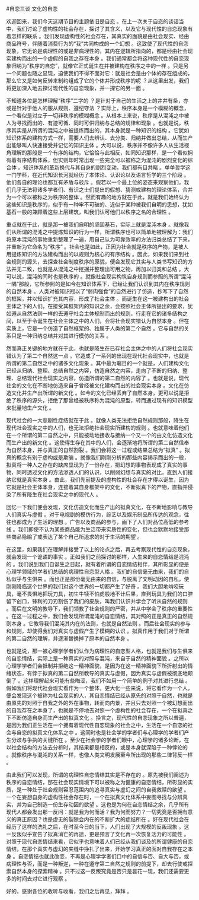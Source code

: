 #自恋三谈 文化的自恋

欢迎回来，我们今天这期节目的主题依旧是自恋 。在上一次关于自恋的谈话当中，我们讨论了虚构性的社会存在，探讨了其含义，以及它与现代性的自恋现象有着怎样的联系 。我们发现虚构性的社会存在，其真实的面貌是由社会现实、经由商品符号，伴随着消费行为的“我”共同构成的一个幻想 。这致使了现代性的自恋现象，它无论是病理性的或是非病理性的，其内在逻辑所指向的，都是经由社会现实建构而出的一个虚假的自我之存在本身 。我们通常都会将这种现代性的自恋现象归纳为“秩序的自恋”，就像它正式诞生在并被建构在秩序之中的一样 。只是另一个问题也随之显现，迫使我们不得不面对它：就是社会是由个体的存在组成的，那么它又是如何反转来制约组成了它的个体并形成秩序的呢 ？从这里出发，我们将更加深入地去探讨现代性的自恋现象，并一探它的另一面 。

不知道各位是怎样理解“秩序”二字的 ？是针对于自己的生活之上的井井有条，亦或是针对于他人的服从规则、遵纪守法 ？实际上，秩序本身是一个模糊的概念，一个看似是对立于一切非秩序的模糊概念 。从根本上来说，秩序是从混沌之中被人为寻找而出的、有迹可循、同时可供归纳与总结的规律和现象 。也就是说，秩序其实是从所谓的混沌之中被提炼而出的，其本身就是一种知识的结构 。它犹如知识体系的建构方式一样，需要人们去辨认、去分类、归纳并做出总结，从而生产出能够叫人快速接受并记忆的知识主体 。大可以说，秩序并不像许多人从生活视角理解的那般是一个有序的结构，它恰恰与此相反，如同知识那样，是一个看似拥有着有序结构体系，但实则却时常出现一些完全可以被称之为混沌的剧烈变化的综合体 。知识体系的革新换代与其自身的剧烈变动，我们都有目共睹 。单单哲学这一门学科，在近代知识长河就经历了本体论、认识论以及语言哲学的三个阶段 。他们各自的理论也都互有矛盾与驳斥 。假若以一个最上位的姿态来观察他们，我们几乎无法将诸多学者们、有识之士们提出的假想、猜测或建构的理论体系，合并为一个可以被称之为秩序的整体 。然而有趣的地方就在于此，就是我们始终认为这些知识是秩序的，似乎有一种牢不可破的、近似于某种被我们自明的思想，犹如基石一般的兼顾着这些上层建筑，叫我们认可他们以秩序之名的合理性 。

重点就在于此，就是那一被我们自明的坚固基石，实际上就是混沌本身 。就像我们从所谓的混沌之中提炼知识的行为一样，所谓秩序也可以简单地被理解为：我们将原本混沌的事物重新整理了一遍，用自己认为可靠效率的方法归类总结了下来，并重新为它命名为“秩序” 。社会也是如此，正因为社会就是秩序的产物，是被人用提炼知识的方法建构而出的以规则为核心的有序结构 。因此，如果我们来到社会规则的源头，去探查社会制度秩序的原貌，便会发现它其实与人类书写知识的方法并无二致，也就是从混沌之中挖掘并整理出可用之物，再加以归类和总结 。大可以说，混沌的同时也是秩序的 。就像社会现实构筑自身规则而参照的所谓“混沌一隅”那般，它所参照的是如今在知识体系下，已经让我们认识到其内在秩序规则的自然本身 。人类对被知识冠以了“弱肉强食”的自然进行了仿造，抄写下了自然的框架，并以知识扩充其内容，形成了社会主体 。而诞生在这一被建构出的社会主体之下的人们，在接受其框架内的知识之余，会按照社会主体所提出的要求，犹如遵从自然法则一样的去遵守社会主体规制而出的规则，行走在它的诸多结构之间，以至于令诞生在社会主体之中的人们，会将社会现实错认为自然本身 。但在实质上，它是一个仿造了自然框架的、独属于人类的第二个自然 。它与自然的关系只是一种归纳总结并对其进行模仿的关系 。

然而真正关键的地方就在于此，也就是降生在已存社会主体之中的人们将社会现实错认为了第二个自然这一点 。它造成了一系列的出现在现代社会现实中，也就是所谓的第二自然之中的诸多文化现象 。其中最为瞩目的一个就是，人们建构文化已经从归纳、整理、总结自然之内容，仿造自然之内容，走向了不断的归纳、整理、总结现代社会现实之内容，仿造所谓的第二自然的内容了 。也就是说，现代社会的文化在不断地仿造来自于曾经被文化建构而出的社会现实本身 。文化在仿造文化并生产出所谓的新文化 。如今的文化已经丢弃了自然本身，更可以说是拒绝了秩序的源头，拒绝了那曾经被秩序称为混沌的原型，转而通过现有的知识模型来批量地生产文化 。

现代社会的一大悲剧性症结就在于此 。就像人类无法拒绝自然规则那般，降生在现代社会现实之中的人们，也无法拒绝社会现实所建构的规则 。也就意味着他们在一个所谓的第二自然之中，只能被动地接收与接纳一个又一个的由文化仿造文化而生产出的新文化 。这使得生存在其中的人们，会逐渐地将所谓的第二自然信奉为自然本身，并与真正的自然割裂 。我们会将这一过程或结果总结为“拟真” 。拟真的概念有别于虚构或是欺骗 。就像我们刚刚分析的那些内容揭示而出的一般，拟真将一种人之存在的缺席显现为了一份存在，把幻想的事物表现成了真实的事物，同时透过文化的方法渗透人们的认识，以削弱幻想与真实的对比，直到人们接纳它就是真实本身 。由此，我们先前提及的虚构性的社会存在才得以诞生，因为它就是社会主体本身，连接着其自身框架中的文化，不断拟真下的产物，直指并侵染了所有降生在社会现实之中的现代人 。

回忆一下我们便会发现，文化仿造文化而生产出的拟真文化，在不断地影响与教导人们真实与虚假 。对于电视剧的模仿行为，综艺以及娱乐制品所传达的观念，往往也都成为了生活的理想 。广告以及商品的参与，画下了人们对品位高低的参考线 。我们即使不认为某些商品能为生活带来实质性的变化，但也会默默地接受那些商品隐喻了或表达了某个自己所追求的对于生活的期望 。

在这里，如果我们在理解并接受了以上的论点之后，再去考察现代性的自恋现象，就会发现一个诡谲的事实 。正如我们之前探讨的那样，人生来的自恋情结是混沌的 。我们说到我们自诞生之日起，就有着所谓的自恋情结相伴，其所彰显的便是心理学领域的学者们总结的病理性自恋型人格 。我们的自信毫无由来，我们的自私似乎与生俱来 。而也正是那份毫无由来的自信，与脱离了文明动因的自私，使刚刚降临这个世界的我们对这个世界的一切都产生了好奇 。我们大胆地啃咬玩具，毫不畏惧地把玩刀具，初生牛犊不怕虎般地不计后果，直到玩具为我们的口腔留下创口，锋利的刀刃割伤了我们的皮肤，叫我们认识并学会了听从自然的规则 。而后在文明的教导下，我们领教了社会规则的严密，并从中学会了秩序的重要性 。在这一过程之中，我们会发现所谓混沌的自恋情结，其对照的正是真正的自然规则本身 。它教导我们混沌其内在的法则，也就是自然法则 。而后社会现实的参与和规则，却使得我们对真实与虚假产生了模糊的认识 。拟真作用于我们对于所谓的第二自然的理解，并逐渐替换掉了原本的自然本身 。

也就是说，那一被心理学学者们认作为病理性的自恋型人格，也就是我们与生俱来的自恋情结，实际上是一种真实的对照与混沌，来自于自然的精神面貌 。之所以心理学学者们会抵制并拒绝这一精神面貌，是因为在这一精神面貌下所折射出的情绪状态，有悖于拟真的第二自然所教导的真实与虚假，因为真实与虚假被彻底地颠倒了 。这样理解起来可能有些晦涩，我们不如用一个简单的例子对其进行总结 。假如我们将现代社会现实看作为一个整体，更大化一些来说，将它看作为一个人，便会发现这个被称为社会现实的人，其自恋情结已经从原先的对照于自然，也就是由原先的对照于自我之外的外在事物，转而向内景，并且只去对照一个被幻想而出的自我存在之本身了，也就是不停地去对照一个虚构性的社会存在，一个在拟真之下不断仿造自身而生产出的拟真文化 。换言之，现代性的自恋现象之所以普遍，是因为我们正生活在一个拥有着现代性自恋现象的社会之中，生活在一个自恋的社会与自恋的拟真文化体系之中 。这同时也是社会学的学者们与心理学的学者们产生分歧与争执的关键所在 。至少在社会学的学者们眼中，心理学的诸多论断，在以社会结构的方法去分析时，其结果都是相反的，或是本身就深陷于一种悖论的 。就像秩序与混沌的关系一样，也像人类文明发展至今所出现的那些二律背反一样 。

由此我们可以发现，所谓的病理性自恋情结其实是不存在的 。原先被我们阐述为秩序的自恋情结，那在社会现实情境下可以被称之为健康的自恋情结，所彰显的实质，是一种处于社会规则容忍范围内的追寻真实与虚幻之间的自我救赎的欲望 。一个在妄想自身的虚构性社会存在时，一个在拟真文化体系中妄图寻找与分辨真实，并为自己制造一份生存动因的欲望 。这也是为何在自恋情结之余，几乎所有现代人都会发出那一反问：就是我为何而活？我为何而努力？一切究竟是否拥有意义的真正原因？也是虚无的裂隙会内在的不断扩大的症结所在 。好在现代社会在经历了这样的洗礼之后，在时至今日的当下，人们出现了大规模的反叛现象 。这一反叛似乎宣告了拟真消亡的再途，更是预言了文化再一次恢复活力的可能性 。对照于现代自恋情结来看，它似乎也意味着人们已经从我们谈及的所谓健康的自恋情结，在那个真实与虚幻的夹缝中挣扎了出来，开始学习真正的面对自我存在之本身 。自恋情结也就此改变，不再是心理学学者们口中的自信与否、自大与否，或病理性与否，而是一种叛逆，一种在遵守第二自然之规则的前提下，却去行使或探索自然本身的探索精神 。只不过这一反叛究竟是否只是昙花一现，我们还需要更多的时间去对它进行观察 。

好的，感谢各位的收听与收看，我们之后再见，拜拜 。